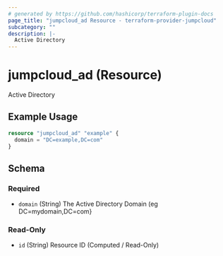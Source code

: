 ```yaml
---
# generated by https://github.com/hashicorp/terraform-plugin-docs
page_title: "jumpcloud_ad Resource - terraform-provider-jumpcloud"
subcategory: ""
description: |-
  Active Directory
---
```


# jumpcloud_ad (Resource)

Active Directory

## Example Usage

```terraform
resource "jumpcloud_ad" "example" {
  domain = "DC=example,DC=com"
}
```

<!-- schema generated by tfplugindocs -->
## Schema

### Required

- `domain` (String) The Active Directory Domain (eg DC=mydomain,DC=com}

### Read-Only

- `id` (String) Resource ID (Computed / Read-Only)


